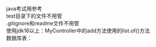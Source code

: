 java考试用参考  
test目录下的文件不用管  
.gitignore和readme文件不用管  
使用jdk16以上：MyController中的add方法使用的list.of()方法  
数据库表：  
```

```

